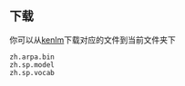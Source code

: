 ## 下载
你可以从[kenlm](https://huggingface.co/edugp/kenlm/tree/main/wikipedia)下载对应的文件到当前文件夹下
```{commandline}
zh.arpa.bin
zh.sp.model
zh.sp.vocab
```